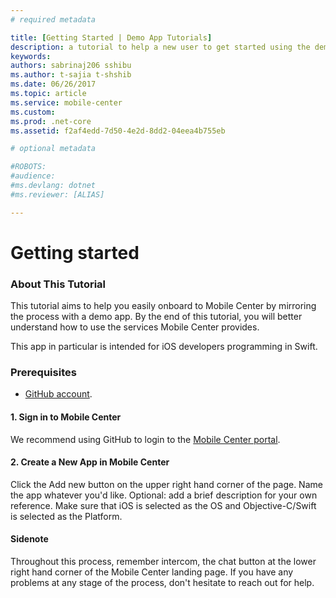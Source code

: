 ```yaml
---
# required metadata

title: [Getting Started | Demo App Tutorials]
description: a tutorial to help a new user to get started using the demo app.
keywords:
authors: sabrinaj206 sshibu
ms.author: t-sajia t-shshib
ms.date: 06/26/2017
ms.topic: article
ms.service: mobile-center
ms.custom:
ms.prod: .net-core
ms.assetid: f2af4edd-7d50-4e2d-8dd2-04eea4b755eb

# optional metadata

#ROBOTS:
#audience:
#ms.devlang: dotnet
#ms.reviewer: [ALIAS]

---
```


# Getting started
### About This Tutorial

This tutorial aims to help you easily onboard to Mobile Center by mirroring the process with a demo app. By the end of this tutorial, you will better understand how to use the services Mobile Center provides.  

This app in particular is intended for iOS developers programming in Swift.

### Prerequisites
- [GitHub account](https://github.com/join).

#### 1. Sign in to Mobile Center
We recommend using GitHub to login to the [Mobile Center portal](https://mobile.azure.com).

#### 2. Create a New App in Mobile Center
Click the Add new button on the upper right hand corner of the page.
Name the app whatever you'd like. Optional: add a brief description for your own reference. Make sure that iOS is selected as the OS and Objective-C/Swift is selected as the Platform.



#### Sidenote
Throughout this process, remember intercom, the chat button at the lower right hand corner of the Mobile Center landing page. If you have any problems at any stage of the process, don't hesitate to reach out for help.
